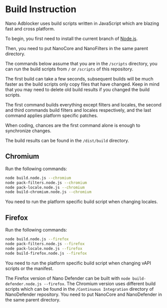 # Build Instruction

Nano Adblocker uses build scripts written in JavaScript which are blazing fast and cross platform. 

To begin, you first need to install the current branch of [Node.js](https://nodejs.org/). 

Then, you need to put NanoCore and NanoFilters in the same parent directory. 

The commands below assume that you are in the `/scripts` directory, you can run the build scripts from `/` or `/scripts` of 
this repository. 

The first build can take a few seconds, subsequent builds will be much faster as the build scripts only copy files that have 
changed. Keep in mind that you may need to delete old build results if you changed the build scripts. 

The first command builds everything except filters and locales, the second and third commands build filters and locales respectively, 
and the last command applies platform specific patches. 

When coding, chances are the first command alone is enough to synchronize changes. 

The build results can be found in the `/dist/build` directory. 

## Chromium

Run the following commands: 
```bash
node build.node.js --chromium
node pack-filters.node.js --chromium
node pack-locale.node.js --chromium
node build-chromium.node.js --chromium
```

You need to run the platform specific build script when changing locales. 

## Firefox

Run the following commands: 
```bash
node build.node.js --firefox
node pack-filters.node.js --firefox
node pack-locale.node.js --firefox
node build-firefox.node.js --firefox
```

You need to run the platform specific build script when changing vAPI scripts or the manifest. 

The Firefox version of Nano Defender can be built with `node build-defender.node.js --firefox`. The Chromium version uses different 
build scripts which can be found in the `/Continuous Integration` directory of NanoDefender repository. You need to put NanoCore 
and NanoDefender in the same parent directory. 
